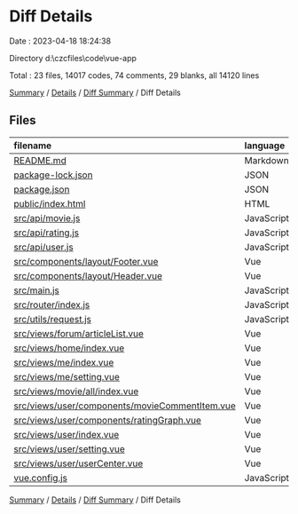 # Diff Details

Date : 2023-04-18 18:24:38

Directory d:\\czcfiles\\code\\vue-app

Total : 23 files,  14017 codes, 74 comments, 29 blanks, all 14120 lines

[Summary](results.md) / [Details](details.md) / [Diff Summary](diff.md) / Diff Details

## Files
| filename | language | code | comment | blank | total |
| :--- | :--- | ---: | ---: | ---: | ---: |
| [README.md](/README.md) | Markdown | 15 | 0 | 5 | 20 |
| [package-lock.json](/package-lock.json) | JSON | 13,199 | 0 | 1 | 13,200 |
| [package.json](/package.json) | JSON | 36 | 0 | 1 | 37 |
| [public/index.html](/public/index.html) | HTML | 13 | 0 | 1 | 14 |
| [src/api/movie.js](/src/api/movie.js) | JavaScript | 7 | 0 | 1 | 8 |
| [src/api/rating.js](/src/api/rating.js) | JavaScript | 6 | 0 | 2 | 8 |
| [src/api/user.js](/src/api/user.js) | JavaScript | 27 | 0 | 6 | 33 |
| [src/components/layout/Footer.vue](/src/components/layout/Footer.vue) | Vue | -1 | 0 | 0 | -1 |
| [src/components/layout/Header.vue](/src/components/layout/Header.vue) | Vue | 3 | 0 | 0 | 3 |
| [src/main.js](/src/main.js) | JavaScript | 3 | 0 | 0 | 3 |
| [src/router/index.js](/src/router/index.js) | JavaScript | 4 | 0 | 0 | 4 |
| [src/utils/request.js](/src/utils/request.js) | JavaScript | -7 | 7 | 0 | 0 |
| [src/views/forum/articleList.vue](/src/views/forum/articleList.vue) | Vue | 3 | 0 | 0 | 3 |
| [src/views/home/index.vue](/src/views/home/index.vue) | Vue | 171 | 4 | 0 | 175 |
| [src/views/me/index.vue](/src/views/me/index.vue) | Vue | -36 | -12 | -8 | -56 |
| [src/views/me/setting.vue](/src/views/me/setting.vue) | Vue | -324 | -9 | -10 | -343 |
| [src/views/movie/all/index.vue](/src/views/movie/all/index.vue) | Vue | 4 | 0 | 1 | 5 |
| [src/views/user/components/movieCommentItem.vue](/src/views/user/components/movieCommentItem.vue) | Vue | 78 | 1 | 2 | 81 |
| [src/views/user/components/ratingGraph.vue](/src/views/user/components/ratingGraph.vue) | Vue | 26 | 0 | 2 | 28 |
| [src/views/user/index.vue](/src/views/user/index.vue) | Vue | 36 | 12 | 8 | 56 |
| [src/views/user/setting.vue](/src/views/user/setting.vue) | Vue | 329 | 9 | 10 | 348 |
| [src/views/user/userCenter.vue](/src/views/user/userCenter.vue) | Vue | 401 | 62 | 5 | 468 |
| [vue.config.js](/vue.config.js) | JavaScript | 24 | 0 | 2 | 26 |

[Summary](results.md) / [Details](details.md) / [Diff Summary](diff.md) / Diff Details